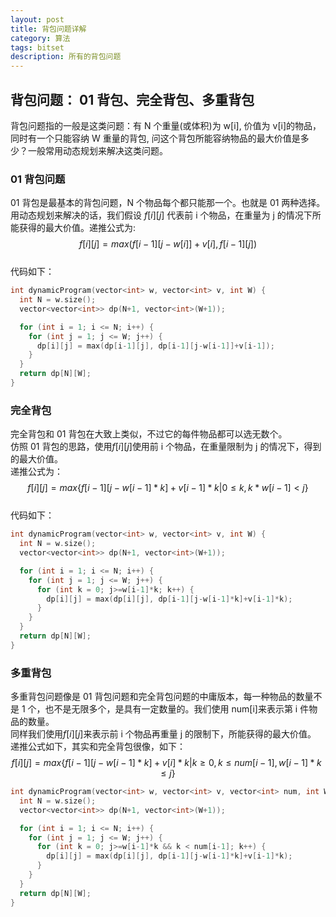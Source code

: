 ```yaml
---
layout: post
title: 背包问题详解
category: 算法
tags: bitset
description: 所有的背包问题
---
```


## 背包问题： 01 背包、完全背包、多重背包

背包问题指的一般是这类问题：有 N 个重量(或体积)为 w[i], 价值为 v[i]的物品，同时有一个只能容纳 W 重量的背包, 问这个背包所能容纳物品的最大价值是多少？一般常用动态规划来解决这类问题。

### 01 背包问题

01 背包是最基本的背包问题，N 个物品每个都只能那一个。也就是 01 两种选择。  
用动态规划来解决的话，我们假设 $f[i][j]$ 代表前 i 个物品，在重量为 j 的情况下所能获得的最大价值。递推公式为:  
$$f[i][j] =  max(f[i-1][j-w[i]] + v[i], f[i-1][j])$$  
代码如下：

```cpp
int dynamicProgram(vector<int> w, vector<int> v, int W) {
  int N = w.size();
  vector<vector<int>> dp(N+1, vector<int>(W+1));

  for (int i = 1; i <= N; i++) {
    for (int j = 1; j <= W; j++) {
      dp[i][j] = max(dp[i-1][j], dp[i-1][j-w[i-1]]+v[i-1]);
    }
  }
  return dp[N][W];
}
```

### 完全背包

完全背包和 01 背包在大致上类似，不过它的每件物品都可以选无数个。  
仿照 01 背包的思路，使用$f[i][j]$使用前 i 个物品，在重量限制为 j 的情况下，得到的最大价值。  
递推公式为：
$$ f[i][j] = max\{f[i-1][j-w[i-1]*k] + v[i-1]*k | 0 \leq k , k*w[i-1] < j\} $$  
代码如下：

```cpp
int dynamicProgram(vector<int> w, vector<int> v, int W) {
  int N = w.size();
  vector<vector<int>> dp(N+1, vector<int>(W+1));

  for (int i = 1; i <= N; i++) {
    for (int j = 1; j <= W; j++) {
      for (int k = 0; j>=w[i-1]*k; k++) {
        dp[i][j] = max(dp[i][j], dp[i-1][j-w[i-1]*k]+v[i-1]*k);
      }
    }
  }
  return dp[N][W];
}
```

### 多重背包

多重背包问题像是 01 背包问题和完全背包问题的中庸版本，每一种物品的数量不是 1 个，也不是无限多个，是具有一定数量的。我们使用 num[i]来表示第 i 件物品的数量。  
同样我们使用$f[i][j]$来表示前 i 个物品再重量 j 的限制下，所能获得的最大价值。
递推公式如下，其实和完全背包很像，如下：  
$$f[i][j] = max\{f[i-1][j-w[i-1]*k]+v[i]*k | k \geq 0, k \leq num[i-1], w[i-1]*k \leq j \}$$

```cpp
int dynamicProgram(vector<int> w, vector<int> v, vector<int> num, int W) {
  int N = w.size();
  vector<vector<int>> dp(N+1, vector<int>(W+1));

  for (int i = 1; i <= N; i++) {
    for (int j = 1; j <= W; j++) {
      for (int k = 0; j>=w[i-1]*k && k < num[i-1]; k++) {
        dp[i][j] = max(dp[i][j], dp[i-1][j-w[i-1]*k]+v[i-1]*k);
      }
    }
  }
  return dp[N][W];
}

```
